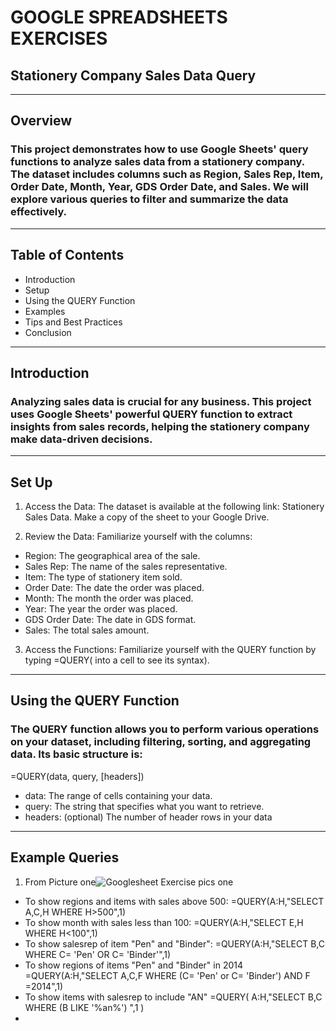 # GOOGLE SPREADSHEETS EXERCISES

## Stationery Company Sales Data Query
---
## Overview
   ### This project demonstrates how to use Google Sheets' query functions to analyze sales data from a stationery company. The dataset includes columns such as Region, Sales Rep, Item, Order Date, Month, Year, GDS Order Date, and Sales.  We will explore various queries to filter and summarize the data effectively.
---
## Table of Contents
-  Introduction
-  Setup
-  Using the QUERY Function
-  Examples
-  Tips and Best Practices
-  Conclusion
---
## Introduction
   ### Analyzing sales data is crucial for any business. This project uses Google Sheets' powerful QUERY function to extract insights from sales records, helping the stationery company make data-driven decisions.
---
## Set Up
1) Access the Data: The dataset is available at the following link: Stationery Sales Data. Make a copy of the sheet to your Google Drive.

2) Review the Data: Familiarize yourself with the columns:
- Region: The geographical area of the sale.
- Sales Rep: The name of the sales representative.
- Item: The type of stationery item sold.
- Order Date: The date the order was placed.
- Month: The month the order was placed.
- Year: The year the order was placed.
- GDS Order Date: The date in GDS format.
- Sales: The total sales amount.
  
3) Access the Functions: Familiarize yourself with the QUERY function by typing =QUERY( into a cell to see its syntax).
---
## Using the QUERY Function
### The QUERY function allows you to perform various operations on your dataset, including filtering, sorting, and aggregating data. Its basic structure is:
=QUERY(data, query, [headers])
 - data: The range of cells containing your data.
 - query: The string that specifies what you want to retrieve.
 - headers: (optional) The number of header rows in your data
---
## Example  Queries
1) From Picture one![Googlesheet Exercise pics one](https://github.com/user-attachments/assets/e91b6e02-1168-47f5-854b-77c2ba549520)
 - To show regions and items with sales above 500:
   =QUERY(A:H,"SELECT A,C,H WHERE H>500",1)
 - To show month with sales less than 100:
   =QUERY(A:H,"SELECT E,H WHERE H<100",1)
 - To show salesrep of item "Pen" and "Binder":
   =QUERY(A:H,"SELECT B,C WHERE C= 'Pen' OR C= 'Binder'",1)
 - To show regions of items "Pen" and "Binder" in 2014
    =QUERY(A:H,"SELECT A,C,F WHERE (C= 'Pen' or C= 'Binder') AND F =2014",1)
 - To show items with salesrep to include "AN"
   =QUERY( A:H,"SELECT B,C WHERE (B LIKE '%an%') ",1 )
 - 

  
